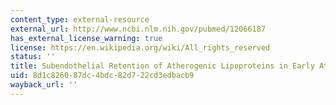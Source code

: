 ```yaml
---
content_type: external-resource
external_url: http://www.ncbi.nlm.nih.gov/pubmed/12066187
has_external_license_warning: true
license: https://en.wikipedia.org/wiki/All_rights_reserved
status: ''
title: Subendothelial Retention of Atherogenic Lipoproteins in Early Atherosclerosis
uid: 8d1c8260-87dc-4bdc-82d7-22cd3edbacb9
wayback_url: ''
---
```

